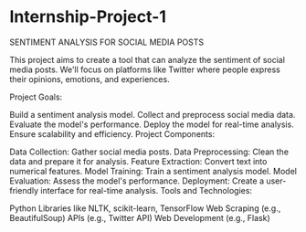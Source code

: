 # Internship-Project-1
SENTIMENT ANALYSIS FOR SOCIAL MEDIA POSTS

This project aims to create a tool that can analyze the sentiment of social media posts. We'll focus on platforms like Twitter where people express their opinions, emotions, and experiences.

Project Goals:

Build a sentiment analysis model.
Collect and preprocess social media data.
Evaluate the model's performance.
Deploy the model for real-time analysis.
Ensure scalability and efficiency.
Project Components:

Data Collection: Gather social media posts.
Data Preprocessing: Clean the data and prepare it for analysis.
Feature Extraction: Convert text into numerical features.
Model Training: Train a sentiment analysis model.
Model Evaluation: Assess the model's performance.
Deployment: Create a user-friendly interface for real-time analysis.
Tools and Technologies:

Python
Libraries like NLTK, scikit-learn, TensorFlow
Web Scraping (e.g., BeautifulSoup)
APIs (e.g., Twitter API)
Web Development (e.g., Flask)
